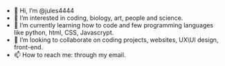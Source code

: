 - 👋 Hi, I’m @jules4444
- 👀 I’m interested in coding, biology, art, people and science.
- 🌱 I’m currently learning how to code and few programming languages like python, html, CSS, Javascrypt.
- 💞️ I’m looking to collaborate on coding projects, websites, UX\UI design, front-end.
- 📫 How to reach me: through my email.

<!---
jules4444/jules4444 is a ✨ special ✨ repository because its `README.md` (this file) appears on your GitHub profile.
You can click the Preview link to take a look at your changes.
--->
